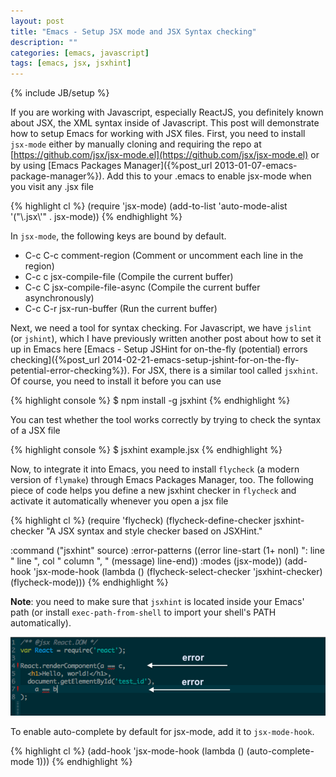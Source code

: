 ```yaml
---
layout: post
title: "Emacs - Setup JSX mode and JSX Syntax checking"
description: ""
categories: [emacs, javascript]
tags: [emacs, jsx, jsxhint]
---
```

{% include JB/setup %}

If you are working with Javascript, especially ReactJS, you definitely known
about JSX, the XML syntax inside of Javascript. This post will demonstrate how
to setup Emacs for working with JSX files. First, you need to install `jsx-mode`
either by manually cloning and requiring the repo at
[https://github.com/jsx/jsx-mode.el](https://github.com/jsx/jsx-mode.el) or by
using [Emacs Packages Manager]({%post_url 2013-01-07-emacs-package-manager%}).
Add this to your .emacs to enable jsx-mode when you visit any .jsx file

{% highlight cl %}
(require 'jsx-mode)
(add-to-list 'auto-mode-alist '("\\.jsx\\'" . jsx-mode))
{% endhighlight %}

In `jsx-mode`, the following keys are bound by default.

* C-c C-c     comment-region (Comment or uncomment each line in the region)
* C-c c       jsx-compile-file (Compile the current buffer)
* C-c C       jsx-compile-file-async (Compile the current buffer asynchronously)
* C-c C-r     jsx-run-buffer (Run the current buffer)

<!-- more -->

Next, we need a tool for syntax checking. For Javascript, we have `jslint` (or
`jshint`), which I have previously written another post about how to set it up
in Emacs here
[Emacs - Setup JSHint for on-the-fly (potential) errors checking]({%post_url 2014-02-21-emacs-setup-jshint-for-on-the-fly-petential-error-checking%}).
For JSX, there is a similar tool called `jsxhint`. Of course, you need to
install it before you can use

{% highlight console %}
$ npm install -g jsxhint
{% endhighlight %}

You can test whether the tool works correctly by trying to check the syntax of a
JSX file

{% highlight console %}
$ jsxhint example.jsx
{% endhighlight %}

Now, to integrate it into Emacs, you need to install `flycheck` (a modern
version of `flymake`) through Emacs Packages Manager, too. The following piece
of code helps you define a new jsxhint checker in `flycheck` and activate it
automatically whenever you open a jsx file

{% highlight cl %}
(require 'flycheck)
(flycheck-define-checker jsxhint-checker
  "A JSX syntax and style checker based on JSXHint."

  :command ("jsxhint" source)
  :error-patterns
  ((error line-start (1+ nonl) ": line " line ", col " column ", " (message) line-end))
  :modes (jsx-mode))
(add-hook 'jsx-mode-hook (lambda ()
                          (flycheck-select-checker 'jsxhint-checker)
                          (flycheck-mode)))
{% endhighlight %}

**Note**: you need to make sure that `jsxhint` is located inside your Emacs'
path (or install `exec-path-from-shell` to import your shell's PATH
automatically).

![Alt Text](/files/2014-03-10-emacs-setup-jsx-mode-and-jsx-syntax-checking/flycheck.png)

To enable auto-complete by default for jsx-mode, add it to `jsx-mode-hook`.

{% highlight cl %}
(add-hook 'jsx-mode-hook
          (lambda () (auto-complete-mode 1)))
{% endhighlight %}

